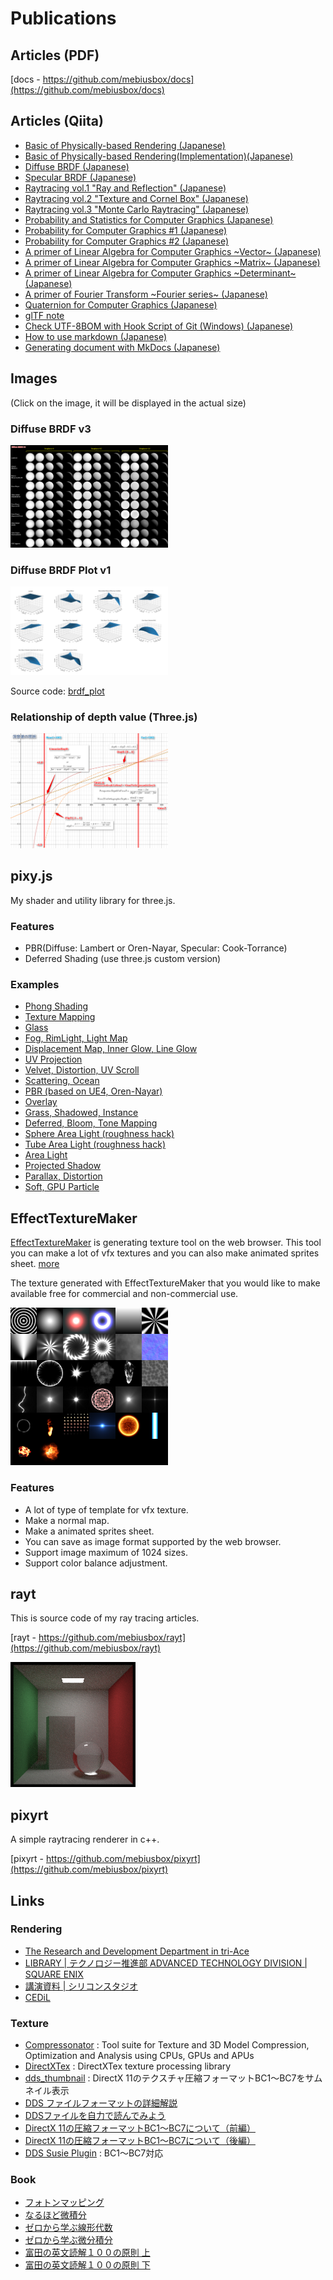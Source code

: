 # Publications

## Articles (PDF)

 [docs - https://github.com/mebiusbox/docs](https://github.com/mebiusbox/docs)

## Articles (Qiita)

- [Basic of Physically-based Rendering (Japanese)](https://qiita.com/mebiusbox2/items/e7063c5dfe1424e0d01a)
- [Basic of Physically-based Rendering(Implementation)(Japanese)](https://qiita.com/mebiusbox2/items/8a4734ab5b0854528789)
- [Diffuse BRDF (Japanese)](https://qiita.com/mebiusbox2/items/1cd65993ffb546822213)
- [Specular BRDF (Japanese)](https://qiita.com/mebiusbox2/items/8db00cdcaf263992a5ce)
- [Raytracing vol.1 "Ray and Reflection" (Japanese)](https://qiita.com/mebiusbox2/items/89e2db3b24e4c39502fe)
- [Raytracing vol.2 "Texture and Cornel Box" (Japanese)](https://qiita.com/mebiusbox2/items/33421b49c05df0b95fb0)
- [Raytracing vol.3 "Monte Carlo Raytracing" (Japanese)](https://qiita.com/mebiusbox2/items/5a388ef4d5089568a529)
- [Probability and Statistics for Computer Graphics (Japanese)](https://qiita.com/mebiusbox2/items/1b69ccf5d76b173350e5)
- [Probability for Computer Graphics #1 (Japanese)](https://qiita.com/mebiusbox2/items/bc1a150b8f5789e5e0d5)
- [Probability for Computer Graphics #2 (Japanese)](https://qiita.com/mebiusbox2/items/3852324532bd3ca88351)
- [A primer of Linear Algebra for Computer Graphics ~Vector~ (Japanese)](https://qiita.com/mebiusbox2/items/172131bf95da172d1371)
- [A primer of Linear Algebra for Computer Graphics ~Matrix~ (Japanese)](https://qiita.com/mebiusbox2/items/5941801416e8a6993851)
- [A primer of Linear Algebra for Computer Graphics ~Determinant~ (Japanese)](https://qiita.com/mebiusbox2/items/191dcbead5d927f9b557)
- [A primer of Fourier Transform ~Fourier series~ (Japanese)](https://qiita.com/mebiusbox2/items/657df6e458d85303e50d)
- [Quaternion for Computer Graphics (Japanese)](https://qiita.com/mebiusbox2/items/2fa0f0a9ca1cf2044e82)
- [glTF note](https://qiita.com/mebiusbox2/items/c6b1c1f401a8df8df552)
- [Check UTF-8BOM with Hook Script of Git (Windows) (Japanese)](https://qiita.com/mebiusbox2/items/a1092b7bdd4af50e4bc9)
- [How to use markdown (Japanese)](https://qiita.com/mebiusbox2/items/7341b13579133dc6b018)
- [Generating document with MkDocs (Japanese)](https://qiita.com/mebiusbox2/items/a61d42878266af969e3c)

## Images

(Click on the image, it will be displayed in the actual size)

### Diffuse BRDF v3

<img src="./images/DiffuseBRDFv3.png" width="50%" />

### Diffuse BRDF Plot v1

<img src="./images/DiffuseBRDFPlotv1.png" width="50%" />

Source code: [brdf_plot](https://github.com/mebiusbox/brdf_plot)

### Relationship of depth value (Three.js)

<img src="./images/RelationshipOfDepthValue.png" width="50%" />

## pixy.js

My shader and utility library for three.js.

### Features

- PBR(Diffuse: Lambert or Oren-Nayar, Specular: Cook-Torrance)
- Deferred Shading (use three.js custom version)

### Examples

- [Phong Shading](http://mebiusbox.github.io/contents/pixyjs/samples/shader_phong.html)
- [Texture Mapping](http://mebiusbox.github.io/contents/pixyjs/samples/shader_texture.html)
- [Glass](http://mebiusbox.github.io/contents/pixyjs/samples/shader_glass.html)
- [Fog, RimLight, Light Map](http://mebiusbox.github.io/contents/pixyjs/samples/shader_fog.html)
- [Displacement Map, Inner Glow, Line Glow](http://mebiusbox.github.io/contents/pixyjs/samples/shader_displacement.html)
- [UV Projection](http://mebiusbox.github.io/contents/pixyjs/samples/shader_projection.html)
- [Velvet, Distortion, UV Scroll](http://mebiusbox.github.io/contents/pixyjs/samples/shader_velvet.html)
- [Scattering, Ocean](http://mebiusbox.github.io/contents/pixyjs/samples/sky.html)
- [PBR (based on UE4, Oren-Nayar)](http://mebiusbox.github.io/contents/pixyjs/samples/shader_standard.html)
- [Overlay](http://mebiusbox.github.io/contents/pixyjs/samples/shader_overlay.html)
- [Grass, Shadowed, Instance](http://mebiusbox.github.io/contents/pixyjs/samples/shader_grass.html)
- [Deferred, Bloom, Tone Mapping](http://mebiusbox.github.io/contents/pixyjs/samples/shader_standard.html)
- [Sphere Area Light (roughness hack)](http://mebiusbox.github.io/contents/pixyjs/samples/shader_area_light_hack.html)
- [Tube Area Light (roughness hack)](http://mebiusbox.github.io/contents/pixyjs/samples/shader_tube_light_hack.html)
- [Area Light](http://mebiusbox.github.io/contents/pixyjs/samples/shader_area_light.html)
- [Projected Shadow](http://mebiusbox.github.io/contents/pixyjs/samples/shadow_mesh.html)
- [Parallax, Distortion](http://mebiusbox.github.io/contents/pixyjs/samples/shader_parallax.html)
- [Soft, GPU Particle](http://mebiusbox.github.io/contents/pixyjs/samples/softparticle.html)

## EffectTextureMaker

[EffectTextureMaker](http://mebiusbox.github.io/contents/EffectTextureMaker/) is generating texture tool on the web browser. This tool you can make a lot of vfx textures and you can also make animated sprites sheet. [more](http://mebiusbox.github.io/software/2017/01/06/EffectTextureMaker.html)

The texture generated with EffectTextureMaker that you would like to make available free for commercial and non-commercial use.

<img src="./images/EffectTextureMaker.png" width="50%" />

### Features

- A lot of type of template for vfx texture.
- Make a normal map.
- Make a animated sprites sheet.
- You can save as image format supported by the web browser.
- Support image maximum of 1024 sizes.
- Support color balance adjustment.

## rayt

This is source code of my ray tracing articles.

 [rayt - https://github.com/mebiusbox/rayt](https://github.com/mebiusbox/rayt)

![](./images/rayt.png)

## pixyrt

A simple raytracing renderer in c++.

 [pixyrt - https://github.com/mebiusbox/pixyrt](https://github.com/mebiusbox/pixyrt)

## Links

### Rendering

- [The Research and Development Department in tri-Ace](http://research.tri-ace.com/)
- [LIBRARY | テクノロジー推進部 ADVANCED TECHNOLOGY DIVISION | SQUARE ENIX](http://www.jp.square-enix.com/tech/publications.html)
- [講演資料 | シリコンスタジオ](https://www.siliconstudio.co.jp/rd/presentations/)
- [CEDiL](https://cedil.cesa.or.jp/search)

### Texture

- [Compressonator](https://github.com/GPUOpen-Tools/Compressonator) : Tool suite for Texture and 3D Model Compression, Optimization and Analysis using CPUs, GPUs and APUs 
- [DirectXTex](https://github.com/Microsoft/DirectXTex) : DirectXTex texture processing library
- [dds_thumbnail](https://github.com/oteguro/dds_thumbnail) : DirectX 11のテクスチャ圧縮フォーマットBC1～BC7をサムネイル表示
- [DDS ファイルフォーマットの詳細解説](http://dench.flatlib.jp/ddsformat)
- [DDSファイルを自力で読んでみよう](http://techblog.sega.jp/entry/2016/12/26/100000)
- [DirectX 11の圧縮フォーマットBC1～BC7について（前編）](http://www.webtech.co.jp/blog/optpix_labs/format/6993/)
- [DirectX 11の圧縮フォーマットBC1～BC7について（後編）](http://www.webtech.co.jp/blog/optpix_labs/format/7006/)
- [DDS Susie Plugin](https://www.dropbox.com/s/njhn5ckk7r98gzr/ifDirectXTex.zip?dl=0) : BC1～BC7対応

### Book

- [フォトンマッピング](https://www.amazon.co.jp/dp/4274079503)
- [なるほど微積分](https://www.amazon.co.jp/dp/4875252005)
- [ゼロから学ぶ線形代数](https://www.amazon.co.jp/dp/4061546538/)
- [ゼロから学ぶ微分積分](https://www.amazon.co.jp/dp/406154652X/)
- [富田の英文読解１００の原則 上](https://www.amazon.co.jp/dp/4479190465/)
- [富田の英文読解１００の原則 下](https://www.amazon.co.jp/dp/4479190473/)